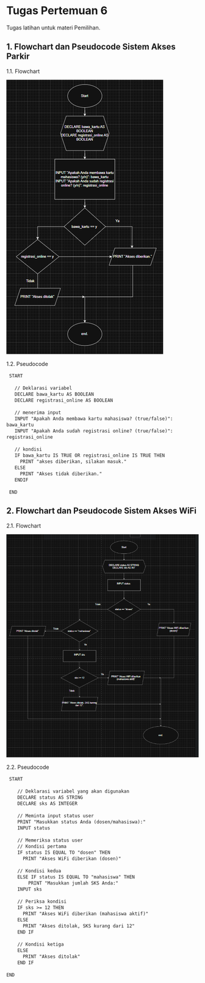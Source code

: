 # Tugas Pertemuan 6  
Tugas latihan untuk materi Pemilihan.   
## 1. Flowchart dan Pseudocode Sistem Akses Parkir
1.1. Flowchart
     
![Flowchart](https://github.com/dhafirtibast/TeoriDaspro/blob/main/Pertemuan_6/Screenshot%202025-10-06%20221012.png "Flowchart Sistem Akses Parkir")   
    
1.2. Pseudocode
   
     START   
   
       // Deklarasi variabel   
       DECLARE bawa_kartu AS BOOLEAN   
       DECLARE registrasi_online AS BOOLEAN   
   
       // menerima input    
       INPUT "Apakah Anda membawa kartu mahasiswa? (true/false)": bawa_kartu    
       INPUT "Apakah Anda sudah registrasi online? (true/false)": registrasi_online   
   
       // kondisi   
       IF bawa_kartu IS TRUE OR registrasi_online IS TRUE THEN    
         PRINT "akses diberikan, silakan masuk."   
       ELSE     
         PRINT "Akses tidak diberikan."   
       ENDIF   
   
     END         

## 2. Flowchart dan Pseudocode Sistem Akses WiFi    
2.1. Flowchart   

   ![Flowchart 2](https://github.com/dhafirtibast/TeoriDaspro/blob/main/Pertemuan_6/Screenshot%202025-10-06%20234053.png "Flowchart Sistem Akses WiFi")

2.2. Pseudocode
   
     START   
    
        // Deklarasi variabel yang akan digunakan   
        DECLARE status AS STRING   
        DECLARE sks AS INTEGER   
   
        // Meminta input status user   
        PRINT "Masukkan status Anda (dosen/mahasiswa):"   
        INPUT status   
   
        // Memeriksa status user   
        // Kondisi pertama  
        IF status IS EQUAL TO "dosen" THEN   
          PRINT "Akses WiFi diberikan (dosen)"   
   
        // Kondisi kedua   
        ELSE IF status IS EQUAL TO "mahasiswa" THEN   
            PRINT "Masukkan jumlah SKS Anda:"   
        INPUT sks   
   
        // Periksa kondisi   
        IF sks >= 12 THEN   
          PRINT "Akses WiFi diberikan (mahasiswa aktif)"   
        ELSE   
          PRINT "Akses ditolak, SKS kurang dari 12"   
        END IF   
    
        // Kondisi ketiga  
        ELSE   
          PRINT "Akses ditolak"   
        END IF   
    
    END    
